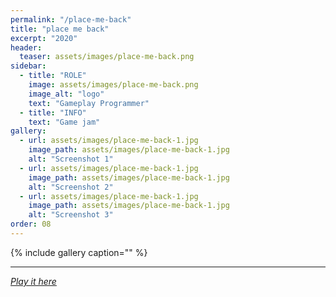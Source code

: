 ```yaml
---
permalink: "/place-me-back"
title: "place me back"
excerpt: "2020"
header:
  teaser: assets/images/place-me-back.png
sidebar:
  - title: "ROLE"
    image: assets/images/place-me-back.png
    image_alt: "logo"
    text: "Gameplay Programmer"
  - title: "INFO"
    text: "Game jam"
gallery:
  - url: assets/images/place-me-back-1.jpg
    image_path: assets/images/place-me-back-1.jpg
    alt: "Screenshot 1"
  - url: assets/images/place-me-back-1.jpg
    image_path: assets/images/place-me-back-1.jpg
    alt: "Screenshot 2"
  - url: assets/images/place-me-back-1.jpg
    image_path: assets/images/place-me-back-1.jpg
    alt: "Screenshot 3"
order: 08
---
```


{% include gallery caption="" %}



------







[*Play it here*]()